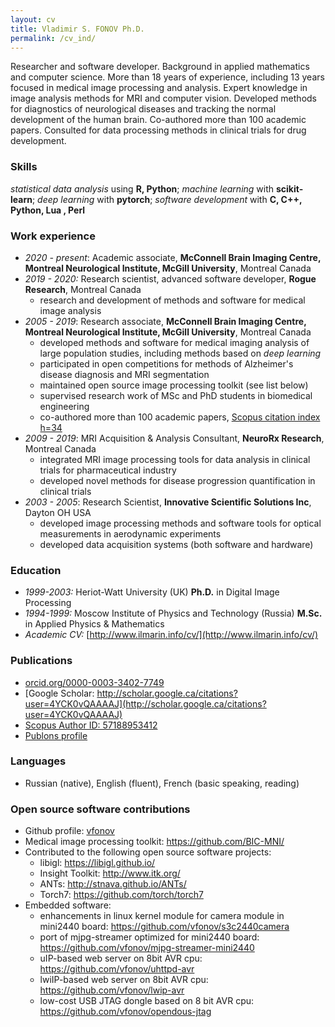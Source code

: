 ```yaml
---
layout: cv
title: Vladimir S. FONOV Ph.D.
permalink: /cv_ind/
---
```

Researcher and software developer. Background in applied mathematics and computer science. More than 18 years of experience, including 13 years focused in medical image processing and analysis.
Expert knowledge in image analysis methods for MRI and computer vision. Developed methods for diagnostics of neurological diseases and tracking the normal development of the human brain. Co-authored more than 100 academic papers. Consulted for data processing methods in clinical trials for drug development.

### Skills
*statistical data analysis* using **R, Python**; *machine learning* with **scikit-learn**; *deep learning* with **pytorch**; *software development* with **C, C++, Python, Lua , Perl**

### Work experience
* *2020 - present*: Academic associate, **McConnell Brain Imaging Centre, Montreal Neurological Institute, McGill University**, Montreal Canada
* *2019 - 2020:* Research scientist, advanced software developer, **Rogue Research**, Montreal Canada
   * research and development of methods and software for medical image analysis
* *2005 - 2019*: Research associate, **McConnell Brain Imaging Centre, Montreal Neurological Institute, McGill University**, Montreal Canada
   * developed methods and software for medical imaging analysis of large population studies, including methods based on *deep learning*
   * participated in open competitions for methods of Alzheimer's disease diagnosis and MRI segmentation
   * maintained open source image processing toolkit (see list below)
   * supervised research work of MSc and PhD students in biomedical engineering
   * co-authored more than 100 academic papers, [Scopus citation index h=34](https://www.scopus.com/authid/detail.uri?authorId=57188953412)
* *2009 - 2019*: MRI Acquisition & Analysis Consultant, **NeuroRx Research**, Montreal Canada
   * integrated MRI image processing tools for data analysis in clinical trials for pharmaceutical industry
   * developed novel methods for disease progression quantification in clinical trials
* *2003 - 2005*: Research Scientist, **Innovative Scientific Solutions Inc**, Dayton OH USA
   * developed image processing methods and software tools for optical measurements in aerodynamic experiments
   * developed data acquisition systems (both software and hardware)

### Education
* *1999-2003:* Heriot-Watt University (UK) **Ph.D.** in Digital Image Processing
* *1994-1999:* Moscow Institute of Physics and Technology (Russia) **M.Sc.** in Applied Physics & Mathematics
* *Academic CV:* [http://www.ilmarin.info/cv/](http://www.ilmarin.info/cv/)

### Publications
* [orcid.org/0000-0003-3402-7749](http://orcid.org/0000-0003-3402-7749)
* [Google Scholar: http://scholar.google.ca/citations?user=4YCK0vQAAAAJ](http://scholar.google.ca/citations?user=4YCK0vQAAAAJ)
* [Scopus Author ID: 57188953412](https://www.scopus.com/authid/detail.uri?authorId=57188953412)
* [Publons profile](https://publons.com/researcher/AAG-9572-2019/)

### Languages
* Russian (native), English (fluent), French (basic speaking, reading)

### Open source software contributions
* Github profile: [vfonov](https://github.com/vfonov/)
* Medical image processing toolkit: <https://github.com/BIC-MNI/>
* Contributed to the following open source software projects:
  * libigl: <https://libigl.github.io/>
  * Insight Toolkit: <http://www.itk.org/>
  * ANTs: <http://stnava.github.io/ANTs/>
  * Torch7: <https://github.com/torch/torch7>
* Embedded software:
  * enhancements in linux kernel module for camera module in mini2440 board: <https://github.com/vfonov/s3c2440camera>
  * port of mjpg-streamer optimized for mini2440 board: <https://github.com/vfonov/mjpg-streamer-mini2440>
  * uIP-based web server on 8bit AVR cpu: <https://github.com/vfonov/uhttpd-avr>
  * lwiIP-based web server on 8bit AVR cpu: <https://github.com/vfonov/lwip-avr>
  * low-cost USB JTAG dongle based on 8 bit AVR cpu: <https://github.com/vfonov/opendous-jtag>
